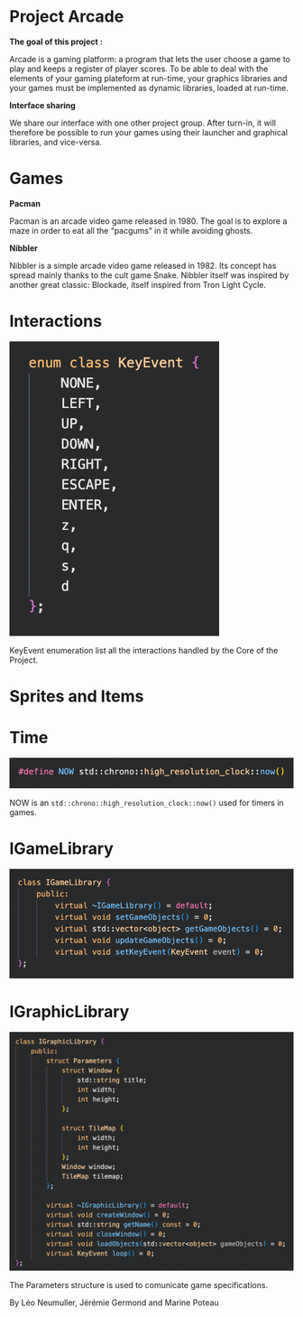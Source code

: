 # Project Arcade

**The goal of this project :**

Arcade is a gaming platform: a program that lets the user choose a game to play and keeps a register of player scores.
To be able to deal with the elements of your gaming plateform at run-time, your graphics libraries and your games must be implemented as dynamic libraries, loaded at run-time.

**Interface sharing**

We share our interface with one other project group.
After turn-in, it will therefore be possible to run your games using their launcher and graphical libraries, and vice-versa.

# Games

**Pacman**

Pacman is an arcade video game released in 1980.
The goal is to explore a maze in order to eat all the “pacgums” in it while avoiding ghosts.

**Nibbler**

Nibbler is a simple arcade video game released in 1982.
Its concept has spread mainly thanks to the cult game Snake.
Nibbler itself was inspired by another great classic: Blockade, itself inspired from Tron Light Cycle.

# Interactions

![alt text](./assets/enum_key.png)

KeyEvent enumeration list all the interactions handled by the Core of the Project.

# Sprites and Items

# Time

![alt text](./assets/time.png)

NOW is an ```std::chrono::high_resolution_clock::now()``` used for timers in games.

# IGameLibrary

![alt text](./assets/IGameLibrary.png)



# IGraphicLibrary

![alt text](./assets/IGraphicLibrary.png)

The Parameters structure is used to comunicate game specifications.

By Léo Neumuller, Jérémie Germond and Marine Poteau